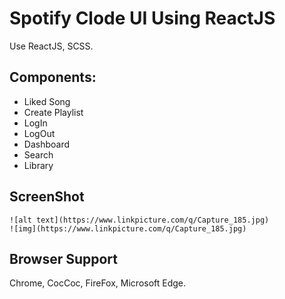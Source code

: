 # Spotify Clode UI Using ReactJS

Use ReactJS, SCSS.

## Components:

+ Liked Song
+ Create Playlist
+ LogIn
+ LogOut
+ Dashboard
+ Search
+ Library


## ScreenShot
```
![alt text](https://www.linkpicture.com/q/Capture_185.jpg)
![img](https://www.linkpicture.com/q/Capture_185.jpg)

```
## Browser Support
Chrome, CocCoc, FireFox, Microsoft Edge.

